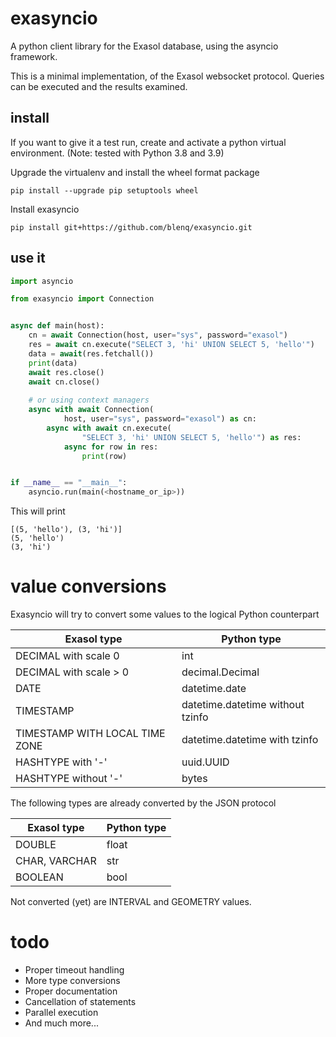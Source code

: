 # exasyncio

A python client library for the Exasol database, using the asyncio framework.

This is a minimal implementation, of the Exasol websocket protocol. Queries
can be executed and the results examined. 

## install

If you want to give it a test run, create and activate a python virtual
environment. (Note: tested with Python 3.8 and 3.9)

Upgrade the virtualenv and install the wheel format package

```shell
pip install --upgrade pip setuptools wheel
```

Install exasyncio

```shell
pip install git+https://github.com/blenq/exasyncio.git
```

## use it

```python
import asyncio

from exasyncio import Connection


async def main(host):
    cn = await Connection(host, user="sys", password="exasol")
    res = await cn.execute("SELECT 3, 'hi' UNION SELECT 5, 'hello'")
    data = await(res.fetchall())
    print(data)
    await res.close()
    await cn.close()
    
    # or using context managers
    async with await Connection(
            host, user="sys", password="exasol") as cn:
        async with await cn.execute(
                "SELECT 3, 'hi' UNION SELECT 5, 'hello'") as res:
            async for row in res: 
                print(row)


if __name__ == "__main__":
    asyncio.run(main(<hostname_or_ip>))
```

This will print

```
[(5, 'hello'), (3, 'hi')]
(5, 'hello')
(3, 'hi')
```

# value conversions

Exasyncio will try to convert some values to the logical Python counterpart

Exasol type | Python type
----------- | -----------
DECIMAL with scale 0 | int
DECIMAL with scale > 0 | decimal.Decimal
DATE | datetime.date
TIMESTAMP | datetime.datetime without tzinfo
TIMESTAMP WITH LOCAL TIME ZONE | datetime.datetime with tzinfo
HASHTYPE with '-' | uuid.UUID
HASHTYPE without '-' | bytes

The following types are already converted by the JSON protocol

Exasol type | Python type
----------- | -----------
DOUBLE | float
CHAR, VARCHAR | str
BOOLEAN | bool

Not converted (yet) are INTERVAL and GEOMETRY values.

# todo

* Proper timeout handling
* More type conversions
* Proper documentation
* Cancellation of statements
* Parallel execution
* And much more...

